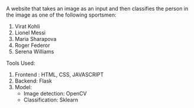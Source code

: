 A website that takes an image as an input and then classifies the person in the image as one of the following sportsmen:
 1. Virat Kohli
 2. Lionel Messi
 3. Maria Sharapova
 4. Roger Federor
 5. Serena Williams



Tools Used:
 1. Frontend : HTML, CSS, JAVASCRIPT
 2. Backend: Flask
 3. Model:
    - Image detection: OpenCV
    - Classification: Sklearn
